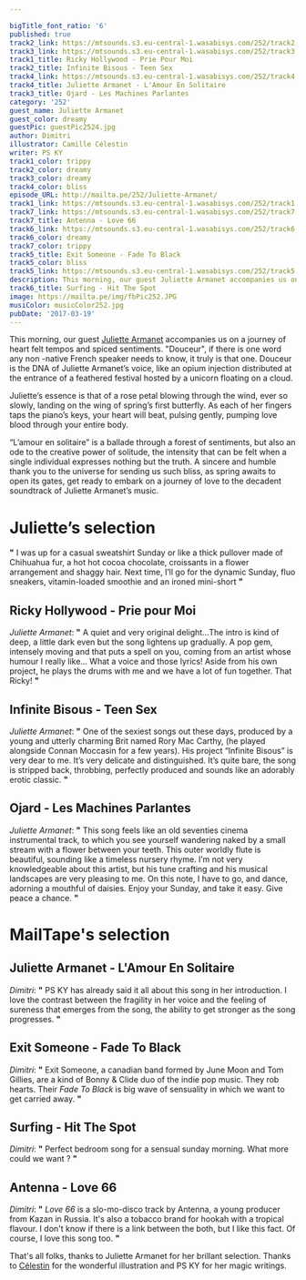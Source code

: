 ```yaml
---

bigTitle_font_ratio: '6'
published: true
track2_link: https://mtsounds.s3.eu-central-1.wasabisys.com/252/track2.mp3
track3_link: https://mtsounds.s3.eu-central-1.wasabisys.com/252/track3.mp3
track1_title: Ricky Hollywood - Prie Pour Moi
track2_title: Infinite Bisous - Teen Sex
track4_link: https://mtsounds.s3.eu-central-1.wasabisys.com/252/track4.mp3
track4_title: Juliette Armanet - L'Amour En Solitaire
track3_title: Ojard - Les Machines Parlantes
category: '252'
guest_name: Juliette Armanet
guest_color: dreamy
guestPic: guestPic2524.jpg
author: Dimitri
illustrator: Camille Célestin
writer: PS KY
track1_color: trippy
track2_color: dreamy
track3_color: dreamy
track4_color: bliss
episode_URL: http://mailta.pe/252/Juliette-Armanet/
track1_link: https://mtsounds.s3.eu-central-1.wasabisys.com/252/track1.mp3
track7_link: https://mtsounds.s3.eu-central-1.wasabisys.com/252/track7.mp3
track7_title: Antenna - Love 66
track6_link: https://mtsounds.s3.eu-central-1.wasabisys.com/252/track6.mp3
track6_color: dreamy
track7_color: trippy
track5_title: Exit Someone - Fade To Black
track5_color: bliss
track5_link: https://mtsounds.s3.eu-central-1.wasabisys.com/252/track5.mp3
description: This morning, our guest Juliette Armanet accompanies us on a journey of heart felt tempos and spiced sentiments.
track6_title: Surfing - Hit The Spot
image: https://mailta.pe/img/fbPic252.JPG
musiColor: musicColor252.jpg
pubDate: '2017-03-19'
---
```

This morning, our guest [Juliette Armanet](https://www.facebook.com/JulietteArmanet/) accompanies us on a journey of heart felt tempos and spiced sentiments. "Douceur", if there is one word any non -native French speaker needs to know, it truly is that one. Douceur is the DNA of Juliette Armanet’s voice, like an opium injection distributed at the entrance of a feathered festival hosted by a unicorn floating on a cloud.

Juliette’s essence is that of a rose petal blowing through the wind, ever so slowly, landing on the wing of spring’s first butterfly. As each of her fingers taps the piano’s keys, your heart will beat, pulsing gently, pumping love blood through your entire body.

“L’amour en solitaire” is a ballade through a forest of sentiments, but also an ode to the creative power of solitude, the intensity that can be felt when a single individual expresses nothing but the truth. A sincere and humble thank you to the universe for sending us such bliss, as spring awaits to open its gates, get ready to embark on a journey of love to the decadent soundtrack of Juliette Armanet’s music.

# Juliette’s selection

**"** I was up for a casual sweatshirt Sunday or like a thick pullover made of Chihuahua fur, a hot hot cocoa chocolate, croissants in a flower arrangement and shaggy hair.
Next time, I’ll go for the dynamic Sunday, fluo sneakers, vitamin-loaded smoothie and an ironed mini-short **"** 

## Ricky Hollywood - Prie pour Moi

_Juliette Armanet_: **"** A quiet and very original delight…The intro is kind of deep, a little dark even but the song lightens up gradually. A pop gem, intensely moving and that puts a spell on you, coming from an artist whose humour I really like… What a voice and those lyrics!
Aside from his own project, he plays the drums with me and we have a lot of fun together. That Ricky! **"** 

## Infinite Bisous - Teen Sex

_Juliette Armanet_: **"** One of the sexiest songs out these days, produced by a young and utterly charming Brit named Rory Mac Carthy, (he played alongside Connan Moccasin for a few years). His project “Infinite Bisous” is very dear to me. It’s very delicate and distinguished. It’s quite bare, the song is stripped back, throbbing, perfectly produced and sounds like an adorably erotic classic. **"** 

## Ojard -  Les Machines Parlantes

_Juliette Armanet_: **"** This song feels like an old seventies cinema instrumental track, to which you see yourself wandering naked by a small stream with a flower between your teeth. This outer worldly flute is beautiful, sounding like a timeless nursery rhyme. I’m not very knowledgeable about this artist, but his tune crafting and his musical landscapes are very pleasing to me. On this note, I have to go, and dance, adorning a mouthful of daisies. Enjoy your Sunday, and take it easy. Give peace a chance. **"** 

# MailTape's selection

## Juliette Armanet - L'Amour En Solitaire
_Dimitri_: **"** PS KY has already said it all about this song in her introduction. I love the contrast between the fragility in her voice and the feeling of sureness that emerges from the song, the ability to get stronger as the song progresses. **"** 

## Exit Someone - Fade To Black
_Dimitri_: **"** Exit Someone, a canadian band formed by June Moon and Tom Gillies, are a kind of Bonny & Clide duo of the indie pop music. They rob hearts. Their _Fade To Black_ is big wave of sensuality in which we want to get carried away. **"** 

## Surfing - Hit The Spot
_Dimitri_: **"** Perfect bedroom song for a sensual sunday morning. What more could we want ? **"** 

## Antenna - Love 66
_Dimitri_: **"** _Love 66_ is a slo-mo-disco track by Antenna, a young producer from Kazan in Russia. It's also a tobacco brand for hookah with a tropical flavour. I don't know if there is a link between the both, but I like this fact. Of course, I love this song too. **"** 

That's all folks, thanks to Juliette Armanet for her brillant selection. Thanks to [Célestin](http://www.slipontherock.com/) for the wonderful illustration and PS KY for her magic writings.
